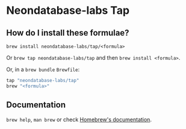 # Neondatabase-labs Tap

## How do I install these formulae?

`brew install neondatabase-labs/tap/<formula>`

Or `brew tap neondatabase-labs/tap` and then `brew install <formula>`.

Or, in a `brew bundle` `Brewfile`:

```ruby
tap "neondatabase-labs/tap"
brew "<formula>"
```

## Documentation

`brew help`, `man brew` or check [Homebrew's documentation](https://docs.brew.sh).
